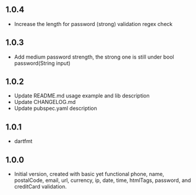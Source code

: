 ## 1.0.4
- Increase the length for password (strong) validation regex check

## 1.0.3
- Add medium password strength, the strong one is still under bool password(String input)

## 1.0.2
- Update README.md usage example and lib description
- Update CHANGELOG.md
- Update pubspec.yaml description

## 1.0.1
- dartfmt

 ## 1.0.0

- Initial version, created with basic yet functional phone, name, postalCode, email, url, currency, ip, date, time, htmlTags, password, and creditCard validation.
